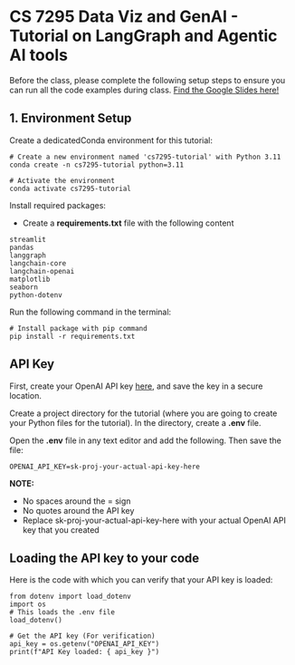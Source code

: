 # CS 7295 Data Viz and GenAI - Tutorial on LangGraph and Agentic AI tools 
Before the class, please complete the following setup steps to ensure you can run all the code examples during class.
[Find the Google Slides here!](https://docs.google.com/presentation/d/10evK-Xzgt6ZTQH0nxUbwyhoYdNCohojMZe2Ko2eN_7c/)
## 1. Environment Setup
Create a dedicatedConda environment for this tutorial:
```
# Create a new environment named 'cs7295-tutorial' with Python 3.11
conda create -n cs7295-tutorial python=3.11

# Activate the environment
conda activate cs7295-tutorial
```

Install required packages:
- Create a **requirements.txt** file with the following content
```
streamlit
pandas
langgraph
langchain-core
langchain-openai
matplotlib
seaborn
python-dotenv
```

Run the following command in the terminal:
```
# Install package with pip command
pip install -r requirements.txt
```

## API Key
First, create your OpenAI API key [here](https://platform.openai.com/api-keys), and save the key in a secure location. 

Create a project directory for the tutorial (where you are going to create your Python files for the tutorial). In the directory, create a **.env** file. 

Open the **.env** file in any text editor and add the following. Then save the file: 
```
OPENAI_API_KEY=sk-proj-your-actual-api-key-here
```

**NOTE:**
- No spaces around the = sign
- No quotes around the API key
- Replace sk-proj-your-actual-api-key-here with your actual OpenAI API key that you created

## Loading the API key to your code
Here is the code with which you can verify that your API key is loaded:
```
from dotenv import load_dotenv
import os
# This loads the .env file
load_dotenv()  

# Get the API key (For verification)
api_key = os.getenv("OPENAI_API_KEY")
print(f"API Key loaded: { api_key }")
```
